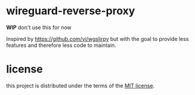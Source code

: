 # wireguard-reverse-proxy

**WIP** don't use this for now

Inspired by https://github.com/vi/wgslirpy but with the goal to provide less features and therefore less code to maintain.

# license

this project is distributed under the terms of the [MIT license](./LICENSE).
